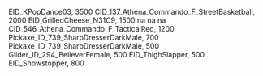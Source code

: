 EID_KPopDance03, 3500
CID_137_Athena_Commando_F_StreetBasketball, 2000
EID_GrilledCheese_N31C9, 1500
na
na
na
CID_546_Athena_Commando_F_TacticalRed, 1200
Pickaxe_ID_739_SharpDresserDarkMale, 700
Pickaxe_ID_739_SharpDresserDarkMale, 500
Glider_ID_294_BelieverFemale, 500
EID_ThighSlapper, 500
EID_Showstopper, 800
